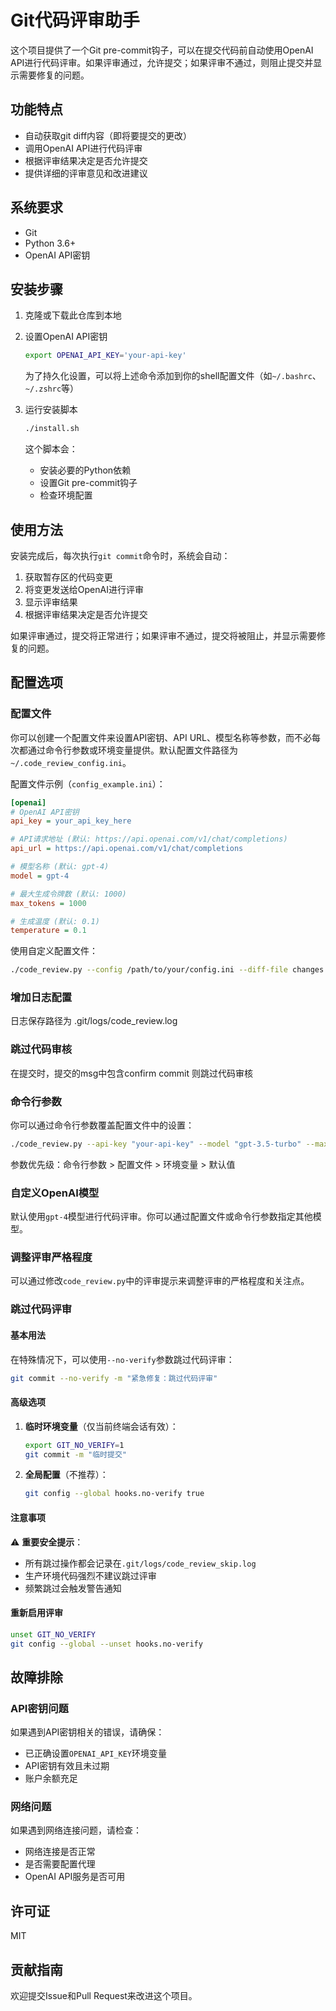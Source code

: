 # Git代码评审助手

这个项目提供了一个Git pre-commit钩子，可以在提交代码前自动使用OpenAI API进行代码评审。如果评审通过，允许提交；如果评审不通过，则阻止提交并显示需要修复的问题。

## 功能特点

- 自动获取git diff内容（即将要提交的更改）
- 调用OpenAI API进行代码评审
- 根据评审结果决定是否允许提交
- 提供详细的评审意见和改进建议

## 系统要求

- Git
- Python 3.6+
- OpenAI API密钥

## 安装步骤

1. 克隆或下载此仓库到本地

2. 设置OpenAI API密钥
   ```bash
   export OPENAI_API_KEY='your-api-key'
   ```
   
   为了持久化设置，可以将上述命令添加到你的shell配置文件（如`~/.bashrc`、`~/.zshrc`等）

3. 运行安装脚本
   ```bash
   ./install.sh
   ```
   
   这个脚本会：
   - 安装必要的Python依赖
   - 设置Git pre-commit钩子
   - 检查环境配置

## 使用方法

安装完成后，每次执行`git commit`命令时，系统会自动：

1. 获取暂存区的代码变更
2. 将变更发送给OpenAI进行评审
3. 显示评审结果
4. 根据评审结果决定是否允许提交

如果评审通过，提交将正常进行；如果评审不通过，提交将被阻止，并显示需要修复的问题。

## 配置选项

### 配置文件

你可以创建一个配置文件来设置API密钥、API URL、模型名称等参数，而不必每次都通过命令行参数或环境变量提供。默认配置文件路径为`~/.code_review_config.ini`。

配置文件示例（`config_example.ini`）：
```ini
[openai]
# OpenAI API密钥
api_key = your_api_key_here

# API请求地址 (默认: https://api.openai.com/v1/chat/completions)
api_url = https://api.openai.com/v1/chat/completions

# 模型名称 (默认: gpt-4)
model = gpt-4

# 最大生成令牌数 (默认: 1000)
max_tokens = 1000

# 生成温度 (默认: 0.1)
temperature = 0.1
```

使用自定义配置文件：
```bash
./code_review.py --config /path/to/your/config.ini --diff-file changes.diff
```

### 增加日志配置 
日志保存路径为 .git/logs/code_review.log

### 跳过代码审核
在提交时，提交的msg中包含confirm commit 则跳过代码审核


### 命令行参数

你可以通过命令行参数覆盖配置文件中的设置：

```bash
./code_review.py --api-key "your-api-key" --model "gpt-3.5-turbo" --max-tokens 2000 --temperature 0.2
```

参数优先级：命令行参数 > 配置文件 > 环境变量 > 默认值

### 自定义OpenAI模型

默认使用`gpt-4`模型进行代码评审。你可以通过配置文件或命令行参数指定其他模型。

### 调整评审严格程度

可以通过修改`code_review.py`中的评审提示来调整评审的严格程度和关注点。

### 跳过代码评审

#### 基本用法
在特殊情况下，可以使用`--no-verify`参数跳过代码评审：
```bash
git commit --no-verify -m "紧急修复：跳过代码评审"
```

#### 高级选项
1. **临时环境变量**（仅当前终端会话有效）：
   ```bash
   export GIT_NO_VERIFY=1
   git commit -m "临时提交"
   ```

2. **全局配置**（不推荐）：
   ```bash
   git config --global hooks.no-verify true
   ```

#### 注意事项
⚠️ **重要安全提示**：
- 所有跳过操作都会记录在`.git/logs/code_review_skip.log`
- 生产环境代码强烈不建议跳过评审
- 频繁跳过会触发警告通知

#### 重新启用评审
```bash
unset GIT_NO_VERIFY
git config --global --unset hooks.no-verify
```

## 故障排除

### API密钥问题

如果遇到API密钥相关的错误，请确保：
- 已正确设置`OPENAI_API_KEY`环境变量
- API密钥有效且未过期
- 账户余额充足

### 网络问题

如果遇到网络连接问题，请检查：
- 网络连接是否正常
- 是否需要配置代理
- OpenAI API服务是否可用

## 许可证

MIT

## 贡献指南

欢迎提交Issue和Pull Request来改进这个项目。